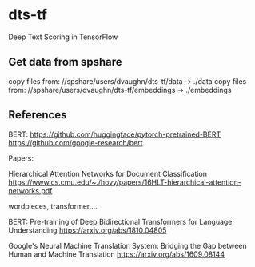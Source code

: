 # dts-tf
Deep Text Scoring in TensorFlow

## Get data from spshare
copy files from: //spshare/users/dvaughn/dts-tf/data -> ./data
copy files from: //spshare/users/dvaughn/dts-tf/embeddings -> ./embeddings


## References
BERT:
https://github.com/huggingface/pytorch-pretrained-BERT
https://github.com/google-research/bert

Papers:

Hierarchical Attention Networks for Document Classification
https://www.cs.cmu.edu/~./hovy/papers/16HLT-hierarchical-attention-networks.pdf

wordpieces, transformer....

BERT: Pre-training of Deep Bidirectional Transformers for Language Understanding
https://arxiv.org/abs/1810.04805

Google's Neural Machine Translation System: Bridging the Gap between Human and Machine Translation
https://arxiv.org/abs/1609.08144